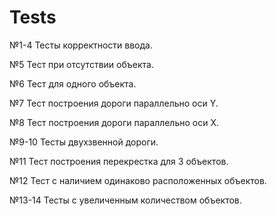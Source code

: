 Tests
===========
№1-4 Тесты корректности ввода.

№5 Тест при отсутствии объекта.

№6 Тест для одного объекта.

№7 Тест построения дороги параллельно оси Y.

№8 Тест построения дороги параллельно оси X.

№9-10 Тесты двухзвенной дороги.

№11 Тест построения перекрестка для 3 объектов.

№12 Тест с наличием одинаково расположенных объектов.

№13-14 Тесты с увеличенным количеством объектов.

